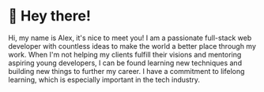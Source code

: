 # 👋 Hey there!
Hi, my name is Alex, it's nice to meet you! I am a passionate full-stack web developer with countless ideas to make the world a better place through my work. When I'm not helping my clients fulfill their visions and mentoring aspiring young developers, I can be found learning new techniques and building new things to further my career. I have a commitment to lifelong learning, which is especially important in the tech industry.
